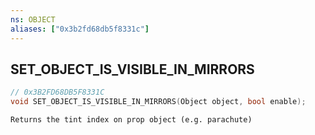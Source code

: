 ```yaml
---
ns: OBJECT
aliases: ["0x3b2fd68db5f8331c"]
---
```

## SET_OBJECT_IS_VISIBLE_IN_MIRRORS

```c
// 0x3B2FD68DB5F8331C
void SET_OBJECT_IS_VISIBLE_IN_MIRRORS(Object object, bool enable);
```

```
Returns the tint index on prop object (e.g. parachute)
```

